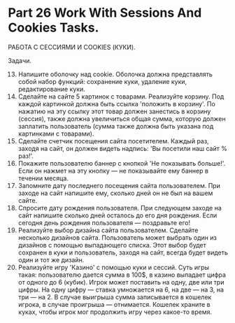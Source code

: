 ﻿# Part 26 Work With Sessions And Cookies Tasks.

РАБОТА С СЕССИЯМИ И COOKIES (КУКИ).

Задачи.

13. Напишите оболочку над cookie. Оболочка должна представлять собой набор функций: сохранение куки, удаление куки, редактирование куки.
14. Сделайте на сайте 5 картинок с товарами. Реализуйте корзину. Под каждой картинкой должна быть ссылка 'положить в корзину'. По нажатию на эту ссылку
    этот товар должен занестись в корзину (сессия), также должна увеличиться общая сумма, которую должен заплатить пользователь (сумма также должна быть указана под картинками с товарами).
15. Сделайте счетчик посещения сайта посетителем. Каждый раз, заходя на сайт, он должен видеть надпись: 'Вы посетили наш сайт % раз!'.
16. Покажите пользователю баннер с кнопкой 'Не показывать больше!'. Если он нажмет на эту кнопку — не показывайте ему баннер в течении месяца.
17. Запомните дату последнего посещения сайта пользователем. При заходе на сайт напишите ему, сколько дней он не был на вашем сайте.
18. Спросите дату рождения пользователя. При следующем заходе на сайт напишите сколько дней осталось до его дня рождения. Если сегодня день рождения пользователя — поздравьте его!
19. Реализуйте выбор дизайна сайта пользователем. Сделайте несколько дизайнов сайта. Пользователь может выбрать один из дизайнов с помощью выпадающего списка. Этот выбор будет сохранен в 
    куки и пользователь, заходя на сайт, всегда будет видеть один и тот же дизайн.
20. Реализуйте игру 'Казино' с помощью куки и сессий. Суть игры такая: пользователю дается сумма в 100$, в казино выпадает цифра от одного до 6 (кубик). Игрок может поставить на одну, две 
    или три цифры. На одну цифру — ставка умножается на 6, на две — на 3, на три — на 2. В случае выигрыша сумма записывается в кошелек игрока, в случае проигрыша — отнимается. Кошелек 
    храните в куках, чтобы игрок мог продолжить игру через какое-то время.